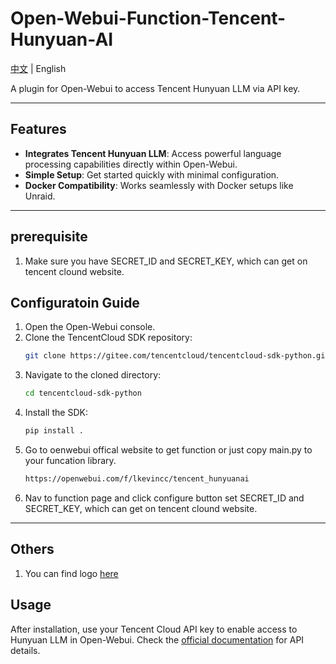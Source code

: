 
# Open-Webui-Function-Tencent-Hunyuan-AI

[中文](README_CN.md) | English

A plugin for Open-Webui to access Tencent Hunyuan LLM via API key.

---

## Features
- **Integrates Tencent Hunyuan LLM**: Access powerful language processing capabilities directly within Open-Webui.
- **Simple Setup**: Get started quickly with minimal configuration.
- **Docker Compatibility**: Works seamlessly with Docker setups like Unraid.

---
## prerequisite
1. Make sure you have SECRET_ID and SECRET_KEY, which can get on tencent clound website.

## Configuratoin Guide

1. Open the Open-Webui console.
2. Clone the TencentCloud SDK repository:
   ```bash
   git clone https://gitee.com/tencentcloud/tencentcloud-sdk-python.git
   ```
3. Navigate to the cloned directory:
   ```bash
   cd tencentcloud-sdk-python
   ```
4. Install the SDK:
   ```bash
   pip install .
   ```
5. Go to oenwebui offical website to get function or just copy main.py to your funcation library.
   ```bash
   https://openwebui.com/f/lkevincc/tencent_hunyuanai
   ```
6. Nav to function page and click configure button set SECRET_ID and SECRET_KEY, which can get on tencent clound website.

---
## Others

1. You can find logo [here](https://lobehub.com/icons/hunyuan)


## Usage
After installation, use your Tencent Cloud API key to enable access to Hunyuan LLM in Open-Webui. Check the [official documentation](llm.hunyuan.tencent.com) for API details.
